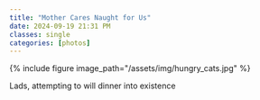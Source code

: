 ```yaml
---
title: "Mother Cares Naught for Us"
date: 2024-09-19 21:31 PM
classes: single
categories: [photos]
---
```

{% include figure image_path="/assets/img/hungry_cats.jpg" %}

Lads, attempting to will dinner into existence

